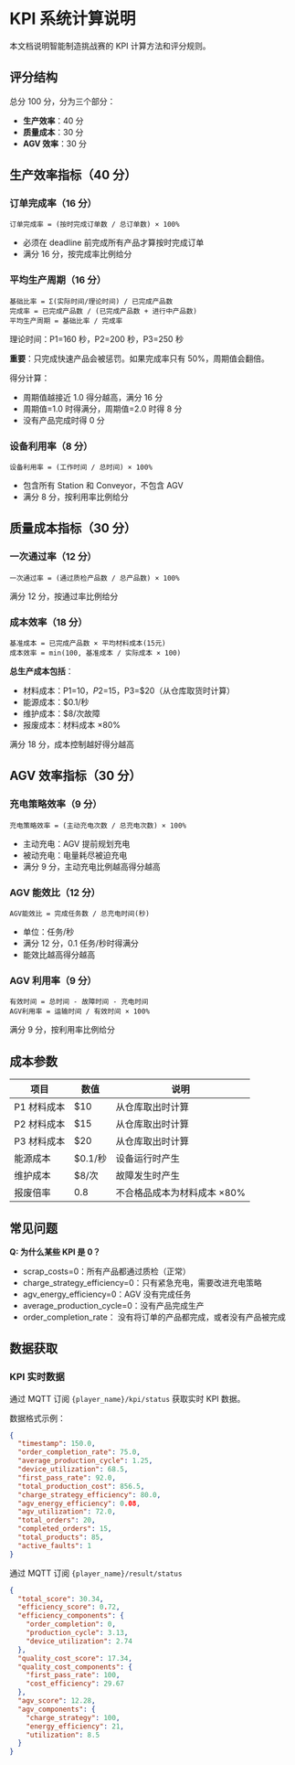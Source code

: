 # KPI 系统计算说明

本文档说明智能制造挑战赛的 KPI 计算方法和评分规则。

## 评分结构

总分 100 分，分为三个部分：

- **生产效率**：40 分
- **质量成本**：30 分
- **AGV 效率**：30 分

## 生产效率指标（40 分）

### 订单完成率（16 分）

```
订单完成率 = (按时完成订单数 / 总订单数) × 100%
```

- 必须在 deadline 前完成所有产品才算按时完成订单
- 满分 16 分，按完成率比例给分

### 平均生产周期（16 分）

```
基础比率 = Σ(实际时间/理论时间) / 已完成产品数
完成率 = 已完成产品数 / (已完成产品数 + 进行中产品数)
平均生产周期 = 基础比率 / 完成率
```

理论时间：P1=160 秒，P2=200 秒，P3=250 秒

**重要**：只完成快速产品会被惩罚。如果完成率只有 50%，周期值会翻倍。

得分计算：

- 周期值越接近 1.0 得分越高，满分 16 分
- 周期值=1.0 时得满分，周期值=2.0 时得 8 分
- 没有产品完成时得 0 分

### 设备利用率（8 分）

```
设备利用率 = (工作时间 / 总时间) × 100%
```

- 包含所有 Station 和 Conveyor，不包含 AGV
- 满分 8 分，按利用率比例给分

## 质量成本指标（30 分）

### 一次通过率（12 分）

```
一次通过率 = (通过质检产品数 / 总产品数) × 100%
```

满分 12 分，按通过率比例给分

### 成本效率（18 分）

```
基准成本 = 已完成产品数 × 平均材料成本(15元)
成本效率 = min(100, 基准成本 / 实际成本 × 100)
```

**总生产成本包括**：

- 材料成本：P1=$10，P2=$15，P3=$20（从仓库取货时计算）
- 能源成本：$0.1/秒
- 维护成本：$8/次故障
- 报废成本：材料成本 ×80%

满分 18 分，成本控制越好得分越高

## AGV 效率指标（30 分）

### 充电策略效率（9 分）

```
充电策略效率 = (主动充电次数 / 总充电次数) × 100%
```

- 主动充电：AGV 提前规划充电
- 被动充电：电量耗尽被迫充电
- 满分 9 分，主动充电比例越高得分越高

### AGV 能效比（12 分）

```
AGV能效比 = 完成任务数 / 总充电时间(秒)
```

- 单位：任务/秒
- 满分 12 分，0.1 任务/秒时得满分
- 能效比越高得分越高

### AGV 利用率（9 分）

```
有效时间 = 总时间 - 故障时间 - 充电时间
AGV利用率 = 运输时间 / 有效时间 × 100%
```

满分 9 分，按利用率比例给分

## 成本参数

| 项目        | 数值    | 说明                        |
| ----------- | ------- | --------------------------- |
| P1 材料成本 | $10     | 从仓库取出时计算            |
| P2 材料成本 | $15     | 从仓库取出时计算            |
| P3 材料成本 | $20     | 从仓库取出时计算            |
| 能源成本    | $0.1/秒 | 设备运行时产生              |
| 维护成本    | $8/次   | 故障发生时产生              |
| 报废倍率    | 0.8     | 不合格品成本为材料成本 ×80% |

## 常见问题

**Q: 为什么某些 KPI 是 0？**

- scrap_costs=0：所有产品都通过质检（正常）
- charge_strategy_efficiency=0：只有紧急充电，需要改进充电策略
- agv_energy_efficiency=0：AGV 没有完成任务
- average_production_cycle=0：没有产品完成生产
- order_completion_rate： 没有将订单的产品都完成，或者没有产品被完成

## 数据获取

### KPI 实时数据

通过 MQTT 订阅 `{player_name}/kpi/status` 获取实时 KPI 数据。

数据格式示例：

```json
{
  "timestamp": 150.0,
  "order_completion_rate": 75.0,
  "average_production_cycle": 1.25,
  "device_utilization": 68.5,
  "first_pass_rate": 92.0,
  "total_production_cost": 856.5,
  "charge_strategy_efficiency": 80.0,
  "agv_energy_efficiency": 0.08,
  "agv_utilization": 72.0,
  "total_orders": 20,
  "completed_orders": 15,
  "total_products": 85,
  "active_faults": 1
}
```

通过 MQTT 订阅 `{player_name}/result/status`

```json
{
  "total_score": 30.34,
  "efficiency_score": 0.72,
  "efficiency_components": {
    "order_completion": 0,
    "production_cycle": 3.13,
    "device_utilization": 2.74
  },
  "quality_cost_score": 17.34,
  "quality_cost_components": {
    "first_pass_rate": 100,
    "cost_efficiency": 29.67
  },
  "agv_score": 12.28,
  "agv_components": {
    "charge_strategy": 100,
    "energy_efficiency": 21,
    "utilization": 8.5
  }
}
```
